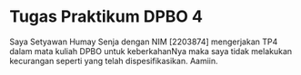 # Tugas Praktikum DPBO 4
Saya Setyawan Humay Senja dengan NIM [2203874] mengerjakan TP4
dalam mata kuliah DPBO untuk keberkahanNya maka saya tidak
melakukan kecurangan seperti yang telah dispesifikasikan. Aamiin.
